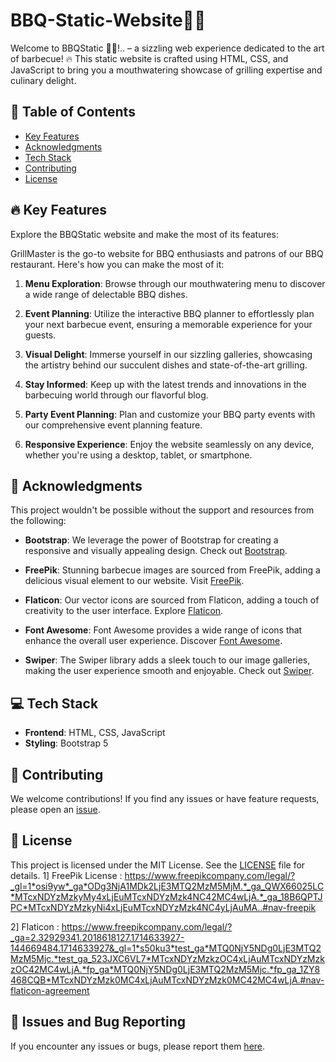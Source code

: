 # BBQ-Static-Website🥩🔥
Welcome to BBQStatic 🥩🔥!.. – a sizzling web experience dedicated to the art of barbecue! 🔥 This static website is crafted using HTML, CSS, and JavaScript to bring you a mouthwatering showcase of grilling expertise and culinary delight.

## 📜 Table of Contents

- [Key Features](#-key-features)
- [Acknowledgments](#-acknowledgments)
- [Tech Stack](#-tech-stack)
- [Contributing](#-contributing)
- [License](#-license)


## 🔥 Key Features
Explore the BBQStatic website and make the most of its features:

GrillMaster is the go-to website for BBQ enthusiasts and patrons of our BBQ restaurant. Here's how you can make the most of it:

1. **Menu Exploration**: Browse through our mouthwatering menu to discover a wide range of delectable BBQ dishes.

2. **Event Planning**: Utilize the interactive BBQ planner to effortlessly plan your next barbecue event, ensuring a memorable experience for your guests.

3. **Visual Delight**: Immerse yourself in our sizzling galleries, showcasing the artistry behind our succulent dishes and state-of-the-art grilling.

4. **Stay Informed**: Keep up with the latest trends and innovations in the barbecuing world through our flavorful blog.

5. **Party Event Planning**: Plan and customize your BBQ party events with our comprehensive event planning feature.
   
7. **Responsive Experience**: Enjoy the website seamlessly on any device, whether you're using a desktop, tablet, or smartphone.


## 🙌 Acknowledgments
This project wouldn't be possible without the support and resources from the following:

- **Bootstrap**: We leverage the power of Bootstrap for creating a responsive and visually appealing design. Check out [Bootstrap](https://getbootstrap.com/).

- **FreePik**: Stunning barbecue images are sourced from FreePik, adding a delicious visual element to our website. Visit [FreePik](https://www.freepik.com/).

- **Flaticon**: Our vector icons are sourced from Flaticon, adding a touch of creativity to the user interface. Explore [Flaticon](https://www.flaticon.com/).

- **Font Awesome**: Font Awesome provides a wide range of icons that enhance the overall user experience. Discover [Font Awesome](https://fontawesome.com/).

- **Swiper**: The Swiper library adds a sleek touch to our image galleries, making the user experience smooth and enjoyable. Check out [Swiper](https://swiperjs.com/).

## 💻 Tech Stack
- **Frontend**: HTML, CSS, JavaScript
- **Styling**: Bootstrap 5

## 🤝 Contributing
We welcome contributions! If you find any issues or have feature requests, please open an [issue](https://github.com/NikitaRabade/BBQ-Static-Website/issues).

## 📄 License
This project is licensed under the MIT License. See the [LICENSE](LICENSE) file for details.
1] FreePik License : https://www.freepikcompany.com/legal/?_gl=1*osi9yw*_ga*ODg3NjA1MDk2LjE3MTQ2MzM5MjM.*_ga_QWX66025LC*MTcxNDYzMzkyMy4xLjEuMTcxNDYzMzk4NC42MC4wLjA.*_ga_18B6QPTJPC*MTcxNDYzMzkyNi4xLjEuMTcxNDYzMzk4NC4yLjAuMA..#nav-freepik

2] Flaticon : https://www.freepikcompany.com/legal/?_ga=2.32929341.2018618127.1714633927-144669484.1714633927&_gl=1*s50ku3*test_ga*MTQ0NjY5NDg0LjE3MTQ2MzM5Mjc.*test_ga_523JXC6VL7*MTcxNDYzMzkzOC4xLjAuMTcxNDYzMzkzOC42MC4wLjA.*fp_ga*MTQ0NjY5NDg0LjE3MTQ2MzM5Mjc.*fp_ga_1ZY8468CQB*MTcxNDYzMzk0MC4xLjAuMTcxNDYzMzk0MC42MC4wLjA.#nav-flaticon-agreement

## 🐞 Issues and Bug Reporting
If you encounter any issues or bugs, please report them [here](https://github.com/NikitaRabade/BBQ-Static-Website/issues).
